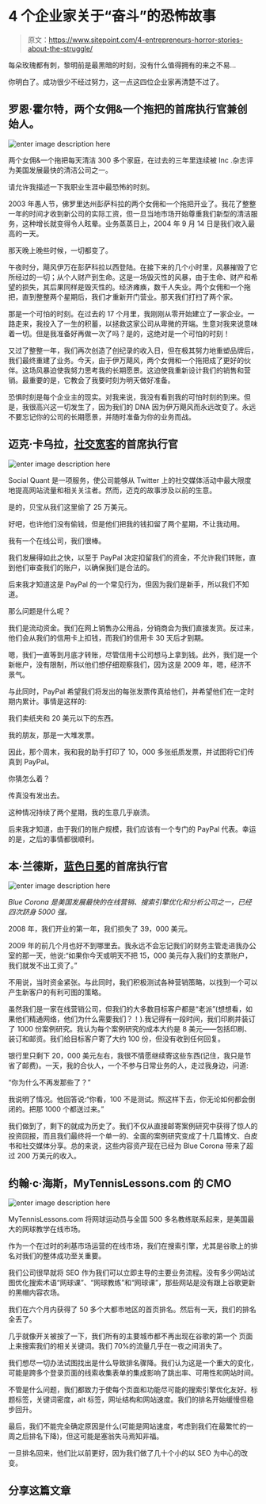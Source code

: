 # 4 个企业家关于“奋斗”的恐怖故事

> 原文：<https://www.sitepoint.com/4-entrepreneurs-horror-stories-about-the-struggle/>

每朵玫瑰都有刺，黎明前是最黑暗的时刻，没有什么值得拥有的来之不易…

你明白了。成功很少不经过努力，这一点这四位企业家再清楚不过了。

## 罗恩·霍尔特，两个女佣&一个拖把的首席执行官兼创始人。

![enter image description here](img/f8c759696aa32b0dc7ded5a220c87f6a.png)

两个女佣&一个拖把每天清洁 300 多个家庭，在过去的三年里连续被 Inc .杂志评为美国发展最快的清洁公司之一。

请允许我描述一下我职业生涯中最恐怖的时刻。

2003 年愚人节，佛罗里达州彭萨科拉的两个女佣和一个拖把开业了。我花了整整一年的时间才收到新公司的实际工资，但一旦当地市场开始尊重我们新型的清洁服务，这种增长就变得令人眩晕。业务蒸蒸日上，2004 年 9 月 14 日是我们收入最高的一天。

那天晚上晚些时候，一切都变了。

午夜时分，飓风伊万在彭萨科拉以西登陆。在接下来的几个小时里，风暴摧毁了它所经过的一切；从个人财产到生命。这是一场毁灭性的风暴，由于生命、财产和希望的损失，其后果同样是毁灭性的。经济瘫痪，数千人失业。两个女佣和一个拖把，直到整整两个星期后，我们才重新开门营业。那天我们打扫了两个家。

那是一个可怕的时刻。在过去的 17 个月里，我刚刚从零开始建立了一家企业。一路走来，我投入了一生的积蓄，以拯救这家公司从卑微的开端。生意对我来说意味着一切。但是我准备好再做一次了吗？是的，这绝对是一个可怕的时刻！

又过了整整一年，我们再次创造了创纪录的收入日，但在极其努力地重塑品牌后，我们最终重建了业务。今天，由于伊万飓风，两个女佣和一个拖把成了更好的伙伴。这场风暴迫使我努力思考我的长期愿景。这迫使我重新设计我们的销售和营销。最重要的是，它教会了我要时刻为明天做好准备。

恐惧时刻是每个企业主的现实。对我来说，我没有看到我的可怕时刻的到来。但是，我很高兴这一切发生了，因为我们的 DNA 因为伊万飓风而永远改变了。永远不要忘记你的公司的长期愿景，并随时准备为你的业务而战。

## 迈克·卡乌拉，[社交宽客](http://www.SocialQuant.net)的首席执行官

![enter image description here](img/792309a1b1c8a93f738cf32c13541fec.png)

Social Quant 是一项服务，使公司能够从 Twitter 上的社交媒体活动中最大限度地提高网站流量和相关关注者。然而，迈克的故事涉及以前的生意。

是的，贝宝从我们这里偷了 25 万美元。

好吧，也许他们没有偷钱，但是他们把我的钱扣留了两个星期，不让我动用。

我有一个在线公司，我们很棒。

我们发展得如此之快，以至于 PayPal 决定扣留我们的资金，不允许我们转账，直到他们审查我们的账户，以确保我们是合法的。

后来我才知道这是 PayPal 的一个常见行为，但因为我们是新手，所以我们不知道。

那么问题是什么呢？

我们是流动资金。我们在网上销售办公用品，分销商会为我们直接发货。反过来，他们会从我们的信用卡上扣钱，而我们的信用卡 30 天后才到期。

嗯，我们一直等到月底才转账，尽管信用卡公司想马上拿到钱。此外，我们是一个新帐户，没有限制，所以他们想仔细观察我们，因为这是 2009 年，嗯，经济不景气。

与此同时，PayPal 希望我们将发出的每张发票传真给他们，并希望他们在一定时期内累计。事情是这样的:

我们卖纸夹和 20 美元以下的东西。

我的朋友，那是一大堆发票。

因此，那个周末，我和我的助手打印了 10，000 多张纸质发票，并试图将它们传真到 PayPal。

你猜怎么着？

传真没有发出去。

这种情况持续了两个星期，我的生意几乎崩溃。

后来我才知道，由于我们的账户规模，我们应该有一个专门的 PayPal 代表。幸运的是，之后的事情都很顺利。

## 本·兰德斯，[蓝色日冕](http://www.benlanders.com/)的首席执行官

![enter image description here](img/25c3193f046f1d75b62d86480b206441.png)

*Blue Corona 是美国发展最快的在线营销、搜索引擎优化和分析公司之一，已经四次跻身 5000 强。*

2008 年，我们开业的第一年，我们损失了 39，000 美元。

2009 年的前几个月也好不到哪里去。我永远不会忘记我们的财务主管走进我办公室的那一天，他说:“如果你今天或明天不把 15，000 美元存入我们的支票账户，我们就发不出工资了。”

不用说，当时资金紧张。与此同时，我们积极测试各种营销策略，以找到一个可以产生新客户的有利可图的策略。

虽然我们是一家在线营销公司，但我们的大多数目标客户都是“老派”(想想看，如果他们精通网络，他们为什么需要我们？！).我记得有一段时间，我们印刷并装订了 1000 份案例研究。我认为每个案例研究的成本大约是 8 美元——包括印刷、装订和邮资。我们给目标客户寄了大约 100 份，但没有收到任何回复。

银行里只剩下 20，000 美元左右，我很不情愿继续寄这些东西(记住，我只是节省了邮费)。一天，我的合伙人，一个不参与日常业务的人，走过我身边，问道:

“你为什么不再发那些了？”

我说明了情况。他回答说:“你看，100 不是测试。照这样下去，你无论如何都会倒闭的。把那 1000 个都送过来。”

我们做到了，剩下的就成为历史了。我们不仅从直接邮寄案例研究中获得了惊人的投资回报，而且我们最终将一个单一的、全面的案例研究变成了十几篇博文、白皮书和社交媒体分享。总的来说，这些内容资产现在已经为 Blue Corona 带来了超过 200 万美元的收入。

## 约翰·c·海斯，MyTennisLessons.com 的 CMO

![enter image description here](img/b4828b1ff97a119f77923afdc833998b.png)

MyTennisLessons.com 将网球运动员与全国 500 多名教练联系起来，是美国最大的网球教学在线市场。

作为一个在过时的利基市场运营的在线市场，我们在搜索引擎，尤其是谷歌上的排名对我们的整体成功至关重要。

我们公司很早就将 SEO 作为我们可以立即主导的主要业务流程。没有多少网站试图优化搜索术语“网球课”、“网球教练”和“网球课”，那些网站是没有跟上谷歌更新的黑帽内容农场。

我们在六个月内获得了 50 多个大都市地区的首页排名。然后有一天，我们的排名全丢了。

几乎就像开关被按了一下，我们所有的主要城市都不再出现在谷歌的第一个
页面上来搜索我们的相关关键词。我们 70%的流量几乎在一夜之间消失了。

我们想尽一切办法试图找出是什么导致排名骤降。我们认为这是一个重大的变化，可能是跨多个登录页面的线索收集表单的集成影响了跳出率、可用性和网站时间。

不管是什么问题，我们都致力于使每个页面和功能尽可能的搜索引擎优化友好。标题标签，关键词密度，alt 标签，网址结构和网站速度。我们的排名开始缓慢但稳步回升。

最后，我们不能完全确定原因是什么(可能是网站速度，考虑到我们在最繁忙的一周之后排名下降)，但这可能是塞翁失马焉知非福。

一旦排名回来，他们比以前更好，因为我们做了几十个小的以 SEO 为中心的改变。

## 分享这篇文章
